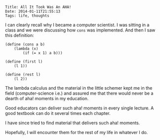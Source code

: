     Title: All It Took Was An AHA!
    Date: 2014-01-11T21:55:13
    Tags: life, thoughts

I can clearly recall why I became a computer scientist. I was sitting
in a class and we were discussing how <code>cons</code> was
implemented. And then I saw this definition:

```racket
(define (cons a b)
    (lambda (x)
        (if (= x 1) a b)))
        
(define (first l)
    (l 1))
    
(define (rest l)
    (l 2))
```

The lambda calculus and the material in the little schemer kept me in
the field (computer-science i.e.) and assured me that there would never be a dearth of aha!
moments in my education.

Good educators can deliver such aha! moments in every single lecture.
A good textbook can do it several times each chapter.

I have since tried to find material that delivers such aha! moments.

Hopefully, I will encounter them for the rest of my life in whatever I
do. 
